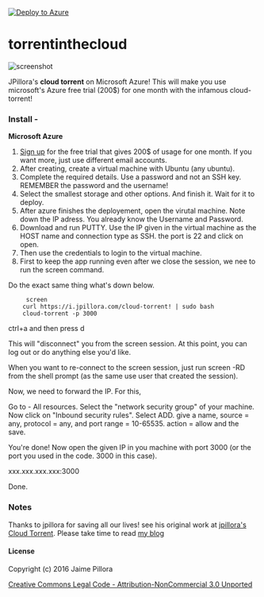 

[![Deploy to Azure](http://azuredeploy.net/deploybutton.png)](https://azuredeploy.net/)








# torrentinthecloud
<img src="https://cloud.githubusercontent.com/assets/633843/9855504/f30a715c-5b51-11e5-83f3-f4fab03e5459.png" alt="screenshot"/>

JPillora's **cloud torrent** on Microsoft Azure! 
This will make you use microsoft's Azure free trial (200$) for one month with the infamous cloud-torrent!

### Install -

**Microsoft Azure**

1. [Sign up](https://azure.microsoft.com/en-in/offers/ms-azr-0044p/) for the free trial that gives 200$ of usage for one month. If you want more, just use different email accounts.
2. After creating, create a virtual machine with Ubuntu (any ubuntu).
3. Complete the required details. Use a password and not an SSH key. REMEMBER the password and the username! 
4. Select the smallest storage and other options. And finish it. Wait for it to deploy. 
5. After azure finishes the deployement, open the virutal machine. Note down the IP adress. You already know the Username and Password. 
6. Download and run PUTTY. Use the IP given in the virtual machine as the HOST name and connection type as SSH. the port is 22 and click on open.
7. Then use the credentials to login to the virtual machine. 
8. First to keep the app running even after we close the session, we nee to run the screen command. 

Do the exact same thing what's down below. 

```
     screen
    curl https://i.jpillora.com/cloud-torrent! | sudo bash
    cloud-torrent -p 3000
```
ctrl+a and then press d

This will "disconnect" you from the screen session. At this point, you can log out or do anything else you'd like.

When you want to re-connect to the screen session, just run screen -RD from the shell prompt (as the same use user that created the session).


Now, we need to forward the IP. For this, 

Go to - All resources. Select the "network security group" of your machine. Now click on "Inbound security rules". Select ADD. give a name, source = any, protocol = any, and port range = 10-65535. action = allow and the save.

You're done! Now open the given IP in you machine with port 3000 (or the port you used in the code. 3000 in this case). 

xxx.xxx.xxx.xxx:3000

Done. 

### Notes
Thanks to jpillora for saving all our lives! see his original work at [jpillora's Cloud Torrent](https://github.com/jpillora/cloud-torrent).
Please take time to read [my blog](https://smartkidag.wordpress.com)

#### License

Copyright (c) 2016 Jaime Pillora

[Creative Commons Legal Code - Attribution-NonCommercial 3.0 Unported](LICENSE)

